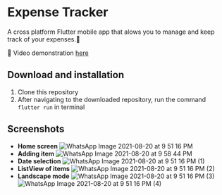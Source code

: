 # Expense Tracker

A cross platform Flutter mobile app that alows you to manage and keep track of your expenses.📱

🎥 Video demonstration [here](https://drive.google.com/drive/folders/1z0I_UJeHicyq0zctXqOeOrE7CIo-JooD?usp=sharing)

## Download and installation
1. Clone this repository
2. After navigating to the downloaded repository, run the command `flutter run` in terminal

## Screenshots
- **Home screen**
![WhatsApp Image 2021-08-20 at 9 51 16 PM](https://user-images.githubusercontent.com/55873406/130264561-22b9a0ff-ed58-4d3a-9137-26b8315f0ef8.jpeg)
- **Adding item**
![WhatsApp Image 2021-08-20 at 9 58 44 PM](https://user-images.githubusercontent.com/55873406/130264708-87bedb29-cd21-4141-9c18-3b603465d35e.jpeg)
- **Date selection**
![WhatsApp Image 2021-08-20 at 9 51 16 PM (1)](https://user-images.githubusercontent.com/55873406/130264743-9eb826b0-a7b1-4761-960c-b86b7473baac.jpeg)
- **ListView of items**
![WhatsApp Image 2021-08-20 at 9 51 16 PM (2)](https://user-images.githubusercontent.com/55873406/130264790-911dd263-0c5c-4854-af0f-418de0f80c58.jpeg)
- **Landscape mode**
![WhatsApp Image 2021-08-20 at 9 51 16 PM (3)](https://user-images.githubusercontent.com/55873406/130264824-fe9779b7-887d-4ff5-9cf3-fe6aad7b5163.jpeg)
![WhatsApp Image 2021-08-20 at 9 51 16 PM (4)](https://user-images.githubusercontent.com/55873406/130264829-85d74eb6-c250-498c-90e3-a59018e2626a.jpeg)
